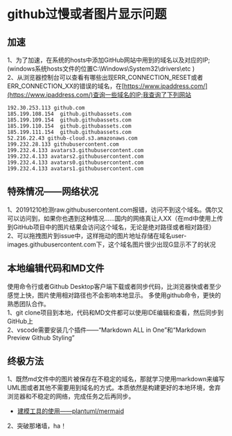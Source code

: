 
# github过慢或者图片显示问题
## 加速
1、为了加速，在系统的hosts中添加GitHub网站中用到的域名以及对应的IP;(windows系统hosts文件的位置C:\Windows\System32\drivers\etc )  
2、从浏览器控制台可以查看有哪些出现ERR_CONNECTION_RESET或者ERR_CONNECTION_XX的错误的域名，在[https://www.ipaddress.com/](https://www.ipaddress.com/)查询一些域名的IP;我查询了下列网站
```
192.30.253.113 github.com  
185.199.108.154  github.githubassets.com  
185.199.109.154  github.githubassets.com  
185.199.110.154  github.githubassets.com  
185.199.111.154  github.githubassets.com  
52.216.22.43 github-cloud.s3.amazonaws.com  
199.232.28.133 githubusercontent.com  
199.232.4.133 avatars3.githubusercontent.com  
199.232.4.133 avatars2.githubusercontent.com  
199.232.4.133 avatars0.githubusercontent.com  
199.232.4.133 avatars1.githubusercontent.com 
```
## 特殊情况——网络状况
1、20191210检测raw.githubusercontent.com报错，访问不到这个域名。偶尔又可以访问到，如果你也遇到这种情况......国内的网络真让人XX（在md中使用上传到GitHub项目中的图片结果会访问这个域名，无论是绝对路径或者相对路径）  
2、可以拖拽图片到issue中，这样拖动的图片地址存储在域名user-images.githubusercontent.com下，这个域名图片很少出现G显示不了的状况  

## 本地编辑代码和MD文件
使用命令行或者Github Desktop客户端下载或者同步代码，比浏览器快或者至少感觉上快，图片使用相对路径也不会影响本地显示。
多使用github命令，更快的熟悉团队合作。  
1、git clone项目到本地，代码和MD文件都可以使用IDE编辑和查看，然后同步到GitHub上  
2、vscode需要安装几个插件——“Markdown ALL in One”和“Markdown Preview Github Styling” 

## 终极方法
1、既然md文件中的图片被保存在不稳定的域名，那就学习使用markdown来编写UML图或者其他不需要用到域名的方式。本质依然是构建更好的本地环境，舍弃浏览器和不稳定的网络，完成任务之后再同步。
- [建模工具的使用——plantuml/mermaid](../others/建模工具.md)

2、突破那堵墙，ha！

